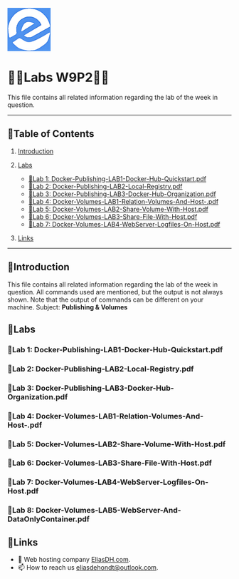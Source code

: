 ![logo](/Images/logo.png)
# 💙🤍Labs W9P2🤍💙

This file contains all related information regarding the lab of the week in question.

---

## 📘Table of Contents

1. [Introduction](#introduction)
2. [Labs](#labs)
    - [🔎Lab 1: Docker-Publishing-LAB1-Docker-Hub-Quickstart.pdf](#lab-1-docker-publishing-lab1-docker-hub-quickstartpdf)
    - [🔎Lab 2: Docker-Publishing-LAB2-Local-Registry.pdf](#lab-2-docker-publishing-lab2-local-registrypdf)
    - [🔎Lab 3: Docker-Publishing-LAB3-Docker-Hub-Organization.pdf](#lab-3-docker-publishing-lab3-docker-hub-organizationpdf)
    - [🔎Lab 4: Docker-Volumes-LAB1-Relation-Volumes-And-Host-.pdf](#lab-4-docker-volumes-lab1-relation-volumes-and-host-pdf)
    - [🔎Lab 5: Docker-Volumes-LAB2-Share-Volume-With-Host.pdf](#lab-5-docker-volumes-lab2-share-volume-with-hostpdf)
    - [🔎Lab 6: Docker-Volumes-LAB3-Share-File-With-Host.pdf](#lab-6-docker-volumes-lab3-share-file-with-hostpdf)
    - [🔎Lab 7: Docker-Volumes-LAB4-WebServer-Logfiles-On-Host.pdf](#lab-7-docker-volumes-lab4-webserver-logfiles-on-hostpdf)

3. [Links](#links)

---

## 🖖Introduction

This file contains all related information regarding the lab of the week in question. All commands used are mentioned, but the output is not always shown. Note that the output of commands can be different on your machine.
Subject: **Publishing & Volumes**

## 🔬Labs

### 🔎Lab 1: Docker-Publishing-LAB1-Docker-Hub-Quickstart.pdf


### 🔎Lab 2: Docker-Publishing-LAB2-Local-Registry.pdf


### 🔎Lab 3: Docker-Publishing-LAB3-Docker-Hub-Organization.pdf


### 🔎Lab 4: Docker-Volumes-LAB1-Relation-Volumes-And-Host-.pdf


### 🔎Lab 5: Docker-Volumes-LAB2-Share-Volume-With-Host.pdf


### 🔎Lab 6: Docker-Volumes-LAB3-Share-File-With-Host.pdf


### 🔎Lab 7: Docker-Volumes-LAB4-WebServer-Logfiles-On-Host.pdf


### 🔎Lab 8: Docker-Volumes-LAB5-WebServer-And-DataOnlyContainer.pdf


## 🔗Links
- 👯 Web hosting company [EliasDH.com](https://eliasdh.com).
- 📫 How to reach us eliasdehondt@outlook.com.